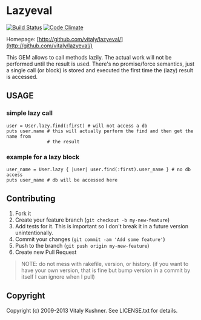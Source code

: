 # Lazyeval

[![Build Status](https://travis-ci.org/vitaly/lazyeval.png)](https://travis-ci.org/vitaly/lazyeval)
[![Code Climate](https://codeclimate.com/github/vitaly/lazyeval.png)](https://codeclimate.com/github/vitaly/lazyeval)

Homepage: [http://github.com/vitaly/lazyeval/](http://github.com/vitaly/lazyeval/)

This GEM allows to call methods lazily. The actual work will not be performed
until the result is used. There's no promise/force semantics, just a single
call (or block) is stored and executed the first time the (lazy) result is
accessed.

## USAGE

### simple lazy call

	user = User.lazy.find(:first) # will not access a db
	puts user.name # this will actually perform the find and then get the name from
				   # the result

### example for a lazy block

	user_name = User.lazy { |user| user.find(:first).user_name } # no db access
	puts user_name # db will be accessed here

## Contributing
 
1. Fork it
2. Create your feature branch (`git checkout -b my-new-feature`)
3. Add tests for it. This is important so I don't break it in a future version
   unintentionally.
4. Commit your changes (`git commit -am 'Add some feature'`)
5. Push to the branch (`git push origin my-new-feature`)
6. Create new Pull Request

> NOTE:  do not mess with rakefile, version, or history.  (if you want to have
> your own version, that is fine but bump version in a commit by itself I can
> ignore when I pull)

## Copyright

Copyright (c) 2009-2013 Vitaly Kushner. See LICENSE.txt for details.
